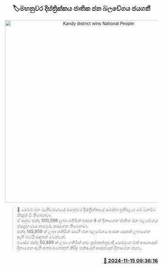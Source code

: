 <p align='center'><b><h2 align='center' title='Kandy district wins National People's Force'>🏷මහනුවර දිස්ත්‍රික්කය ජාතික ජන බලවේගය ජයගනී</h2></b></p>
<p align='center'><img src='https://helakuru.sgp1.cdn.digitaloceanspaces.com/esana/images/lib/parliment-election-result.jpg' width='600' alt='Kandy district wins National People's Force'></p>

>📝 මෙවර මහ මැතිවරණයේ මහනුවර දිස්ත්‍රික්කයේ සමස්ත ප්‍රතිඵලය මේ වනවිට නිකුත් වී තිබෙනවා.<br>ඒ අනුව ඡන්ද 500,596 ලබා ගනිමින් ආසන 9 ක් දිනාගෙන ජාතික ජන බලවේගය ජයග්‍රහණය තහවුරු කරගෙන තිබෙනවා.<br>ඡන්ද 145,939 ක් ලබා ගනිමින් සමගි ජන බලවේගය ආසන දෙකක් ලබාගෙන ඇති බවයි සඳහන් වෙන්නේ.<br>එසේම ඡන්ද 50,889 ක් ලබා ගනිමින් නව ප්‍රජාතන්ත්‍රවාදී පෙරමුණ එක් ආසනයක් දිනාගෙන ඇති අතර අනෙකුත් කිසිදු පක්ෂයක් ආසනයක් දිනාගෙන නැහැ.<br>

<h3 align='right'><a href='https://www.helakuru.lk/esana/p/105081/'>📅 2024-11-15 09:36:16</a></h3>
